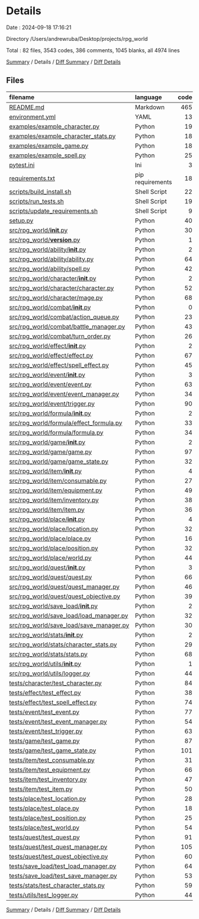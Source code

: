 # Details

Date : 2024-09-18 17:16:21

Directory /Users/andrewruba/Desktop/projects/rpg_world

Total : 82 files,  3543 codes, 386 comments, 1045 blanks, all 4974 lines

[Summary](results.md) / Details / [Diff Summary](diff.md) / [Diff Details](diff-details.md)

## Files
| filename | language | code | comment | blank | total |
| :--- | :--- | ---: | ---: | ---: | ---: |
| [README.md](/README.md) | Markdown | 465 | 0 | 147 | 612 |
| [environment.yml](/environment.yml) | YAML | 13 | 4 | 1 | 18 |
| [examples/example_character.py](/examples/example_character.py) | Python | 19 | 4 | 6 | 29 |
| [examples/example_character_stats.py](/examples/example_character_stats.py) | Python | 18 | 9 | 9 | 36 |
| [examples/example_game.py](/examples/example_game.py) | Python | 18 | 6 | 7 | 31 |
| [examples/example_spell.py](/examples/example_spell.py) | Python | 25 | 6 | 7 | 38 |
| [pytest.ini](/pytest.ini) | Ini | 3 | 0 | 1 | 4 |
| [requirements.txt](/requirements.txt) | pip requirements | 18 | 3 | 1 | 22 |
| [scripts/build_install.sh](/scripts/build_install.sh) | Shell Script | 22 | 10 | 10 | 42 |
| [scripts/run_tests.sh](/scripts/run_tests.sh) | Shell Script | 19 | 15 | 7 | 41 |
| [scripts/update_requirements.sh](/scripts/update_requirements.sh) | Shell Script | 9 | 15 | 9 | 33 |
| [setup.py](/setup.py) | Python | 40 | 4 | 5 | 49 |
| [src/rpg_world/__init__.py](/src/rpg_world/__init__.py) | Python | 30 | 4 | 4 | 38 |
| [src/rpg_world/__version__.py](/src/rpg_world/__version__.py) | Python | 1 | 0 | 0 | 1 |
| [src/rpg_world/ability/__init__.py](/src/rpg_world/ability/__init__.py) | Python | 2 | 3 | 3 | 8 |
| [src/rpg_world/ability/ability.py](/src/rpg_world/ability/ability.py) | Python | 64 | 2 | 15 | 81 |
| [src/rpg_world/ability/spell.py](/src/rpg_world/ability/spell.py) | Python | 42 | 6 | 10 | 58 |
| [src/rpg_world/character/__init__.py](/src/rpg_world/character/__init__.py) | Python | 2 | 3 | 3 | 8 |
| [src/rpg_world/character/character.py](/src/rpg_world/character/character.py) | Python | 52 | 1 | 11 | 64 |
| [src/rpg_world/character/mage.py](/src/rpg_world/character/mage.py) | Python | 68 | 5 | 15 | 88 |
| [src/rpg_world/combat/__init__.py](/src/rpg_world/combat/__init__.py) | Python | 0 | 0 | 1 | 1 |
| [src/rpg_world/combat/action_queue.py](/src/rpg_world/combat/action_queue.py) | Python | 23 | 0 | 5 | 28 |
| [src/rpg_world/combat/battle_manager.py](/src/rpg_world/combat/battle_manager.py) | Python | 43 | 0 | 7 | 50 |
| [src/rpg_world/combat/turn_order.py](/src/rpg_world/combat/turn_order.py) | Python | 26 | 0 | 7 | 33 |
| [src/rpg_world/effect/__init__.py](/src/rpg_world/effect/__init__.py) | Python | 2 | 3 | 3 | 8 |
| [src/rpg_world/effect/effect.py](/src/rpg_world/effect/effect.py) | Python | 67 | 7 | 21 | 95 |
| [src/rpg_world/effect/spell_effect.py](/src/rpg_world/effect/spell_effect.py) | Python | 45 | 5 | 14 | 64 |
| [src/rpg_world/event/__init__.py](/src/rpg_world/event/__init__.py) | Python | 3 | 3 | 3 | 9 |
| [src/rpg_world/event/event.py](/src/rpg_world/event/event.py) | Python | 63 | 2 | 16 | 81 |
| [src/rpg_world/event/event_manager.py](/src/rpg_world/event/event_manager.py) | Python | 34 | 0 | 8 | 42 |
| [src/rpg_world/event/trigger.py](/src/rpg_world/event/trigger.py) | Python | 90 | 0 | 26 | 116 |
| [src/rpg_world/formula/__init__.py](/src/rpg_world/formula/__init__.py) | Python | 2 | 3 | 3 | 8 |
| [src/rpg_world/formula/effect_formula.py](/src/rpg_world/formula/effect_formula.py) | Python | 33 | 0 | 8 | 41 |
| [src/rpg_world/formula/formula.py](/src/rpg_world/formula/formula.py) | Python | 34 | 2 | 11 | 47 |
| [src/rpg_world/game/__init__.py](/src/rpg_world/game/__init__.py) | Python | 2 | 3 | 3 | 8 |
| [src/rpg_world/game/game.py](/src/rpg_world/game/game.py) | Python | 97 | 15 | 24 | 136 |
| [src/rpg_world/game/game_state.py](/src/rpg_world/game/game_state.py) | Python | 32 | 0 | 7 | 39 |
| [src/rpg_world/item/__init__.py](/src/rpg_world/item/__init__.py) | Python | 4 | 3 | 3 | 10 |
| [src/rpg_world/item/consumable.py](/src/rpg_world/item/consumable.py) | Python | 27 | 2 | 8 | 37 |
| [src/rpg_world/item/equipment.py](/src/rpg_world/item/equipment.py) | Python | 49 | 1 | 10 | 60 |
| [src/rpg_world/item/inventory.py](/src/rpg_world/item/inventory.py) | Python | 38 | 0 | 7 | 45 |
| [src/rpg_world/item/item.py](/src/rpg_world/item/item.py) | Python | 36 | 2 | 9 | 47 |
| [src/rpg_world/place/__init__.py](/src/rpg_world/place/__init__.py) | Python | 4 | 3 | 3 | 10 |
| [src/rpg_world/place/location.py](/src/rpg_world/place/location.py) | Python | 32 | 0 | 7 | 39 |
| [src/rpg_world/place/place.py](/src/rpg_world/place/place.py) | Python | 16 | 1 | 4 | 21 |
| [src/rpg_world/place/position.py](/src/rpg_world/place/position.py) | Python | 32 | 0 | 10 | 42 |
| [src/rpg_world/place/world.py](/src/rpg_world/place/world.py) | Python | 44 | 1 | 11 | 56 |
| [src/rpg_world/quest/__init__.py](/src/rpg_world/quest/__init__.py) | Python | 3 | 3 | 3 | 9 |
| [src/rpg_world/quest/quest.py](/src/rpg_world/quest/quest.py) | Python | 66 | 1 | 14 | 81 |
| [src/rpg_world/quest/quest_manager.py](/src/rpg_world/quest/quest_manager.py) | Python | 46 | 0 | 13 | 59 |
| [src/rpg_world/quest/quest_objective.py](/src/rpg_world/quest/quest_objective.py) | Python | 39 | 0 | 9 | 48 |
| [src/rpg_world/save_load/__init__.py](/src/rpg_world/save_load/__init__.py) | Python | 2 | 3 | 3 | 8 |
| [src/rpg_world/save_load/load_manager.py](/src/rpg_world/save_load/load_manager.py) | Python | 32 | 0 | 5 | 37 |
| [src/rpg_world/save_load/save_manager.py](/src/rpg_world/save_load/save_manager.py) | Python | 30 | 1 | 6 | 37 |
| [src/rpg_world/stats/__init__.py](/src/rpg_world/stats/__init__.py) | Python | 2 | 3 | 3 | 8 |
| [src/rpg_world/stats/character_stats.py](/src/rpg_world/stats/character_stats.py) | Python | 29 | 0 | 6 | 35 |
| [src/rpg_world/stats/stats.py](/src/rpg_world/stats/stats.py) | Python | 68 | 0 | 17 | 85 |
| [src/rpg_world/utils/__init__.py](/src/rpg_world/utils/__init__.py) | Python | 1 | 3 | 3 | 7 |
| [src/rpg_world/utils/logger.py](/src/rpg_world/utils/logger.py) | Python | 44 | 6 | 14 | 64 |
| [tests/character/test_character.py](/tests/character/test_character.py) | Python | 84 | 12 | 18 | 114 |
| [tests/effect/test_effect.py](/tests/effect/test_effect.py) | Python | 38 | 26 | 22 | 86 |
| [tests/effect/test_spell_effect.py](/tests/effect/test_spell_effect.py) | Python | 74 | 13 | 20 | 107 |
| [tests/event/test_event.py](/tests/event/test_event.py) | Python | 77 | 25 | 30 | 132 |
| [tests/event/test_event_manager.py](/tests/event/test_event_manager.py) | Python | 54 | 7 | 20 | 81 |
| [tests/event/test_trigger.py](/tests/event/test_trigger.py) | Python | 63 | 6 | 15 | 84 |
| [tests/game/test_game.py](/tests/game/test_game.py) | Python | 87 | 0 | 27 | 114 |
| [tests/game/test_game_state.py](/tests/game/test_game_state.py) | Python | 101 | 0 | 21 | 122 |
| [tests/item/test_consumable.py](/tests/item/test_consumable.py) | Python | 31 | 7 | 11 | 49 |
| [tests/item/test_equipment.py](/tests/item/test_equipment.py) | Python | 66 | 19 | 28 | 113 |
| [tests/item/test_inventory.py](/tests/item/test_inventory.py) | Python | 47 | 10 | 16 | 73 |
| [tests/item/test_item.py](/tests/item/test_item.py) | Python | 50 | 17 | 23 | 90 |
| [tests/place/test_location.py](/tests/place/test_location.py) | Python | 28 | 6 | 15 | 49 |
| [tests/place/test_place.py](/tests/place/test_place.py) | Python | 18 | 1 | 5 | 24 |
| [tests/place/test_position.py](/tests/place/test_position.py) | Python | 25 | 6 | 13 | 44 |
| [tests/place/test_world.py](/tests/place/test_world.py) | Python | 54 | 11 | 30 | 95 |
| [tests/quest/test_quest.py](/tests/quest/test_quest.py) | Python | 91 | 5 | 23 | 119 |
| [tests/quest/test_quest_manager.py](/tests/quest/test_quest_manager.py) | Python | 105 | 14 | 29 | 148 |
| [tests/quest/test_quest_objective.py](/tests/quest/test_quest_objective.py) | Python | 60 | 0 | 9 | 69 |
| [tests/save_load/test_load_manager.py](/tests/save_load/test_load_manager.py) | Python | 64 | 13 | 17 | 94 |
| [tests/save_load/test_save_manager.py](/tests/save_load/test_save_manager.py) | Python | 53 | 7 | 15 | 75 |
| [tests/stats/test_character_stats.py](/tests/stats/test_character_stats.py) | Python | 59 | 0 | 15 | 74 |
| [tests/utils/test_logger.py](/tests/utils/test_logger.py) | Python | 44 | 5 | 17 | 66 |

[Summary](results.md) / Details / [Diff Summary](diff.md) / [Diff Details](diff-details.md)